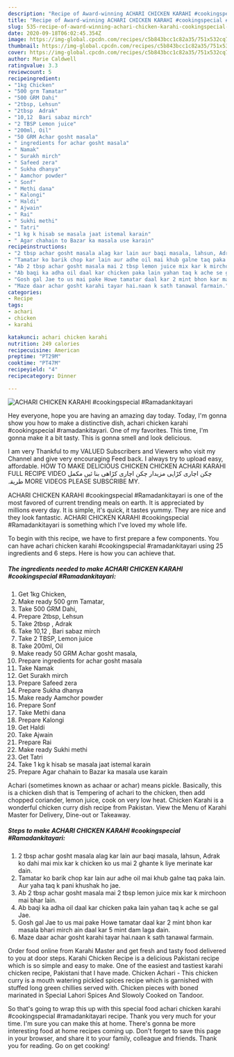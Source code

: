 ```yaml
---
description: "Recipe of Award-winning ACHARI CHICKEN KARAHI #cookingspecial #Ramadankitayari"
title: "Recipe of Award-winning ACHARI CHICKEN KARAHI #cookingspecial #Ramadankitayari"
slug: 535-recipe-of-award-winning-achari-chicken-karahi-cookingspecial-ramadankitayari
date: 2020-09-18T06:02:45.354Z
image: https://img-global.cpcdn.com/recipes/c5b843bcc1c82a35/751x532cq70/achari-chicken-karahi-cookingspecial-ramadankitayari-recipe-main-photo.jpg
thumbnail: https://img-global.cpcdn.com/recipes/c5b843bcc1c82a35/751x532cq70/achari-chicken-karahi-cookingspecial-ramadankitayari-recipe-main-photo.jpg
cover: https://img-global.cpcdn.com/recipes/c5b843bcc1c82a35/751x532cq70/achari-chicken-karahi-cookingspecial-ramadankitayari-recipe-main-photo.jpg
author: Marie Caldwell
ratingvalue: 3.3
reviewcount: 5
recipeingredient:
- "1kg Chicken"
- "500 grm Tamatar"
- "500 GRM Dahi"
- "2tbsp, Lehsun"
- "2tbsp  Adrak"
- "10,12  Bari sabaz mirch"
- "2 TBSP Lemon juice"
- "200ml, Oil"
- "50 GRM Achar gosht masala"
- " ingredients for achar gosht masala"
- " Namak"
- " Surakh mirch"
- " Safeed zera"
- " Sukha dhanya"
- " Aamchor powder"
- " Sonf"
- " Methi dana"
- " Kalongi"
- " Haldi"
- " Ajwain"
- " Rai"
- " Sukhi methi"
- " Tatri"
- "1 kg k hisab se masala jaat istemal karain"
- " Agar chahain to Bazar ka masala use karain"
recipeinstructions:
- "2 tbsp achar gosht masala alag kar lain aur baqi masala, lahsun, Adrak ko dahi mai mix kar k chicken ko us mai 2 ghante k liye merinate kar dain."
- "Tamatar ko barik chop kar lain aur adhe oil mai khub galne taq paka lain. Aur yaha taq k pani khushak ho jae."
- "Ab 2 tbsp achar gosht masala mai 2 tbsp lemon juice mix kar k mirchoon mai bhar lain."
- "Ab baqi ka adha oil daal kar chicken paka lain yahan taq k ache se gal Jae."
- "Gosh gal Jae to us mai pake Howe tamatar daal kar 2 mint bhon kar masala bhari mirch ain daal kar 5 mint dam laga dain."
- "Maze daar achar gosht karahi tayar hai.naan k sath tanawal farmain."
categories:
- Recipe
tags:
- achari
- chicken
- karahi

katakunci: achari chicken karahi 
nutrition: 249 calories
recipecuisine: American
preptime: "PT29M"
cooktime: "PT47M"
recipeyield: "4"
recipecategory: Dinner

---
```



![ACHARI CHICKEN KARAHI #cookingspecial #Ramadankitayari](https://img-global.cpcdn.com/recipes/c5b843bcc1c82a35/751x532cq70/achari-chicken-karahi-cookingspecial-ramadankitayari-recipe-main-photo.jpg)

Hey everyone, hope you are having an amazing day today. Today, I'm gonna show you how to make a distinctive dish, achari chicken karahi #cookingspecial #ramadankitayari. One of my favorites. This time, I'm gonna make it a bit tasty. This is gonna smell and look delicious.

I am very Thankful to my VALUED Subscribers and Viewers who visit my Channel and give very encouraging Feed back. I always try to upload easy, affordable. HOW TO MAKE DELICIOUS CHICKEN CHICKEN ACHARI KARAHI FULL RECIPE VIDEO چکن اچاری کڑاہی مزیدار چکن اچاری کڑاھی بنا ئیں مکمل طریقہ MORE VIDEOS PLEASE SUBSCRIBE MY.

ACHARI CHICKEN KARAHI #cookingspecial #Ramadankitayari is one of the most favored of current trending meals on earth. It is appreciated by millions every day. It is simple, it's quick, it tastes yummy. They are nice and they look fantastic. ACHARI CHICKEN KARAHI #cookingspecial #Ramadankitayari is something which I've loved my whole life.


To begin with this recipe, we have to first prepare a few components. You can have achari chicken karahi #cookingspecial #ramadankitayari using 25 ingredients and 6 steps. Here is how you can achieve that.

<!--inarticleads1-->

##### The ingredients needed to make ACHARI CHICKEN KARAHI #cookingspecial #Ramadankitayari:

1. Get 1kg Chicken,
1. Make ready 500 grm Tamatar,
1. Take 500 GRM Dahi,
1. Prepare 2tbsp, Lehsun
1. Take 2tbsp , Adrak
1. Take 10,12 , Bari sabaz mirch
1. Take 2 TBSP, Lemon juice
1. Take 200ml, Oil
1. Make ready 50 GRM Achar gosht masala,
1. Prepare  ingredients for achar gosht masala
1. Take  Namak
1. Get  Surakh mirch
1. Prepare  Safeed zera
1. Prepare  Sukha dhanya
1. Make ready  Aamchor powder
1. Prepare  Sonf
1. Take  Methi dana
1. Prepare  Kalongi
1. Get  Haldi
1. Take  Ajwain
1. Prepare  Rai
1. Make ready  Sukhi methi
1. Get  Tatri
1. Take 1 kg k hisab se masala jaat istemal karain
1. Prepare  Agar chahain to Bazar ka masala use karain


Achari (sometimes known as achaar or achar) means pickle. Basically, this is a chicken dish that is Tempering of achari to the chicken, then add chopped coriander, lemon juice, cook on very low heat. Chicken Karahi is a wonderful chicken curry dish recipe from Pakistan. View the Menu of Karahi Master for Delivery, Dine-out or Takeaway. 

<!--inarticleads2-->

##### Steps to make ACHARI CHICKEN KARAHI #cookingspecial #Ramadankitayari:

1. 2 tbsp achar gosht masala alag kar lain aur baqi masala, lahsun, Adrak ko dahi mai mix kar k chicken ko us mai 2 ghante k liye merinate kar dain.
1. Tamatar ko barik chop kar lain aur adhe oil mai khub galne taq paka lain. Aur yaha taq k pani khushak ho jae.
1. Ab 2 tbsp achar gosht masala mai 2 tbsp lemon juice mix kar k mirchoon mai bhar lain.
1. Ab baqi ka adha oil daal kar chicken paka lain yahan taq k ache se gal Jae.
1. Gosh gal Jae to us mai pake Howe tamatar daal kar 2 mint bhon kar masala bhari mirch ain daal kar 5 mint dam laga dain.
1. Maze daar achar gosht karahi tayar hai.naan k sath tanawal farmain.


Order food online from Karahi Master and get fresh and tasty food delivered to you at door steps. Karahi Chicken Recipe is a delicious Pakistani recipe which is so simple and easy to make. One of the easiest and tastiest karahi chicken recipe, Pakistani that I have made. Chicken Achari - This chicken curry is a mouth watering pickled spices recipe which is garnished with stuffed long green chillies served with. Chicken pieces with boned marinated in Special Lahori Spices And Slowoly Cooked on Tandoor. 

So that's going to wrap this up with this special food achari chicken karahi #cookingspecial #ramadankitayari recipe. Thank you very much for your time. I'm sure you can make this at home. There's gonna be more interesting food at home recipes coming up. Don't forget to save this page in your browser, and share it to your family, colleague and friends. Thank you for reading. Go on get cooking!

